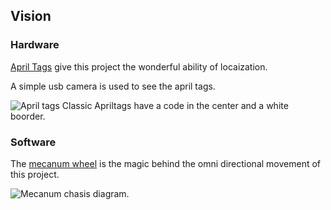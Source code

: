 ## Vision

### Hardware 

[April Tags](https://roboticsknowledgebase.com/wiki/sensing/apriltags/) give this project the wonderful ability of locaization.

A simple usb camera is used to see the april tags.

![April tags](https://external-content.duckduckgo.com/iu/?u=https%3A%2F%2Fdocs.cbteeple.com%2Fassets%2Fimg%2Fapriltags_30mm.png&f=1&nofb=1&ipt=2e562cefeedd7c46976910e2bd5d37e30c7bcb6566a53c879289141c46174fde&ipo=images)
Classic Apriltags have a code in the center and a white boorder.



### Software

The [mecanum wheel](https://en.wikipedia.org/wiki/Mecanum_wheel) is the magic behind the omni directional movement of this project.

![Mecanum chasis diagram.](https://external-content.duckduckgo.com/iu/?u=https%3A%2F%2Fwww.researchgate.net%2Fprofile%2FM-Hayes-3%2Fpublication%2F311564472%2Ffigure%2Fdownload%2Ffig9%2FAS%3A525221409902601%401502233950621%2Fa-Mecanum-wheel-position-around-sphere-b-roller-angles-around-Mecanum-wheel.png&f=1&nofb=1&ipt=1327f0aa68fa2f4d1d6e701fc37b39da95684783537cc822bab735554bc7569d&ipo=imageshttps://external-content.duckduckgo.com/iu/?u=https%3A%2F%2Fgm0.org%2Fen%2Flatest%2F_images%2Fmecanum-drive-force-diagram.png&f=1&nofb=1&ipt=a26c6a88dac5e754ffa5c70bf51186fa3a5f70c4dc78e8522d3402d188b9780f&ipo=images)

